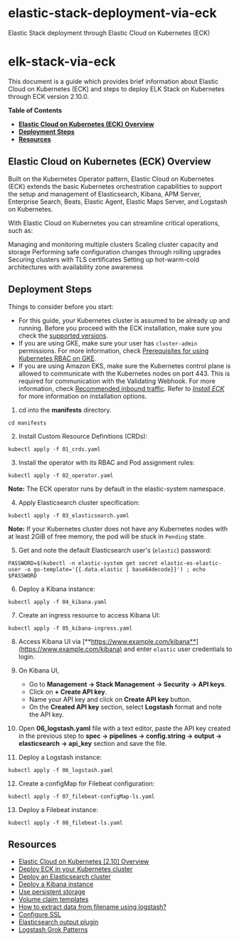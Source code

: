 # elastic-stack-deployment-via-eck
Elastic Stack deployment through Elastic Cloud on Kubernetes (ECK)

# elk-stack-via-eck

This document is a guide which provides brief information about Elastic Cloud on Kubernetes (ECK) and steps to deploy ELK Stack on Kubernetes through ECK version 2.10.0.

**Table of Contents**

- [**Elastic Cloud on Kubernetes (ECK) Overview**](#elastic-cloud-on-kubernetes-eck-overview)
- [**Deployment Steps**](#deployment-steps)
- [**Resources**](#resources)

## Elastic Cloud on Kubernetes (ECK) Overview

Built on the Kubernetes Operator pattern, Elastic Cloud on Kubernetes (ECK) extends the basic Kubernetes orchestration capabilities to support the setup and management of Elasticsearch, Kibana, APM Server, Enterprise Search, Beats, Elastic Agent, Elastic Maps Server, and Logstash on Kubernetes.

With Elastic Cloud on Kubernetes you can streamline critical operations, such as:

Managing and monitoring multiple clusters
Scaling cluster capacity and storage
Performing safe configuration changes through rolling upgrades
Securing clusters with TLS certificates
Setting up hot-warm-cold architectures with availability zone awareness

## Deployment Steps

Things to consider before you start:

- For this guide, your Kubernetes cluster is assumed to be already up and running. Before you proceed with the ECK installation, make sure you check the [supported versions](https://www.elastic.co/guide/en/cloud-on-k8s/current/k8s-quickstart.html).
- If you are using GKE, make sure your user has `cluster-admin` permissions. For more information, check [Prerequisites for using Kubernetes RBAC on GKE](https://cloud.google.com/kubernetes-engine/docs/how-to/role-based-access-control#iam-rolebinding-bootstrap).
- If you are using Amazon EKS, make sure the Kubernetes control plane is allowed to communicate with the Kubernetes nodes on port 443. This is required for communication with the Validating Webhook. For more information, check [Recommended inbound traffic](https://docs.aws.amazon.com/eks/latest/userguide/sec-group-reqs.html).
Refer to [*Install ECK*](https://www.elastic.co/guide/en/cloud-on-k8s/current/k8s-installing-eck.html) for more information on installation options.

1. cd into the **manifests** directory.

```console
cd manifests
```

2. Install Custom Resource Definitions (CRDs):

```console
kubectl apply -f 01_crds.yaml
```

3. Install the operator with its RBAC and Pod assignment rules:

```console
kubectl apply -f 02_operator.yaml
```

**Note:** The ECK operator runs by default in the elastic-system namespace.

4. Apply Elasticsearch cluster specification:

```console
kubectl apply -f 03_elasticsearch.yaml
```

**Note:** 
If your Kubernetes cluster does not have any Kubernetes nodes with at least 2GiB of free memory, the pod will be stuck in `Pending` state.

5. Get and note the default Elasticsearch user's (`elastic`) password:

```console
PASSWORD=$(kubectl -n elastic-system get secret elastic-es-elastic-user -o go-template='{{.data.elastic | base64decode}}') ; echo $PASSWORD
```

6. Deploy a Kibana instance:

```console
kubectl apply -f 04_kibana.yaml
```

7. Create an ingress resource to access Kibana UI:

```console
kubectl apply -f 05_kibana-ingress.yaml
```

8. Access Kibana UI via [**https://www.example.com/kibana**](https://www.example.com/kibana) and enter `elastic` user credentials to login.

9. On Kibana UI,
    - Go to **Management -> Stack Management -> Security -> API keys**.
    - Click on **+ Create API key**.
    - Name your API key and click on **Create API key** button.
    - On the **Created API key** section, select **Logstash** format and note the API key.

10. Open **06_logstash.yaml** file with a text editor, paste the API key created in the previous step to **spec -> pipelines -> config.string -> output -> elasticsearch -> api_key** section and save the file.

11. Deploy a Logstash instance:

```console
kubectl apply -f 06_logstash.yaml
```

12. Create a configMap for Filebeat configuration:

```console
kubectl apply -f 07_filebeat-configMap-ls.yaml
```

13. Deploy a Filebeat instance:

```console
kubectl apply -f 08_filebeat-ls.yaml
```

## Resources

- [Elastic Cloud on Kubernetes \[2.10\] Overview](https://www.elastic.co/guide/en/cloud-on-k8s/current/k8s-overview.html)
- [Deploy ECK in your Kubernetes cluster](https://www.elastic.co/guide/en/cloud-on-k8s/current/k8s-deploy-eck.html)
- [Deploy an Elasticsearch cluster](https://www.elastic.co/guide/en/cloud-on-k8s/current/k8s-deploy-elasticsearch.html)
- [Deploy a Kibana instance](https://www.elastic.co/guide/en/cloud-on-k8s/current/k8s-deploy-kibana.html)
- [Use persistent storage](https://www.elastic.co/guide/en/cloud-on-k8s/current/k8s-persistent-storage.html)
- [Volume claim templates](https://www.elastic.co/guide/en/cloud-on-k8s/current/k8s-volume-claim-templates.html)
- [How to extract data from filename using logstash?](https://discuss.elastic.co/t/how-to-extract-data-from-filename-using-logstash/257371)
- [Configure SSL](https://www.elastic.co/guide/en/beats/filebeat/current/configuration-ssl.html)
- [Elasticsearch output plugin](https://www.elastic.co/guide/en/logstash/current/plugins-outputs-elasticsearch.html)
- [Logstash Grok Patterns](https://github.com/hpcugent/logstash-patterns/blob/master/files/grok-patterns)

